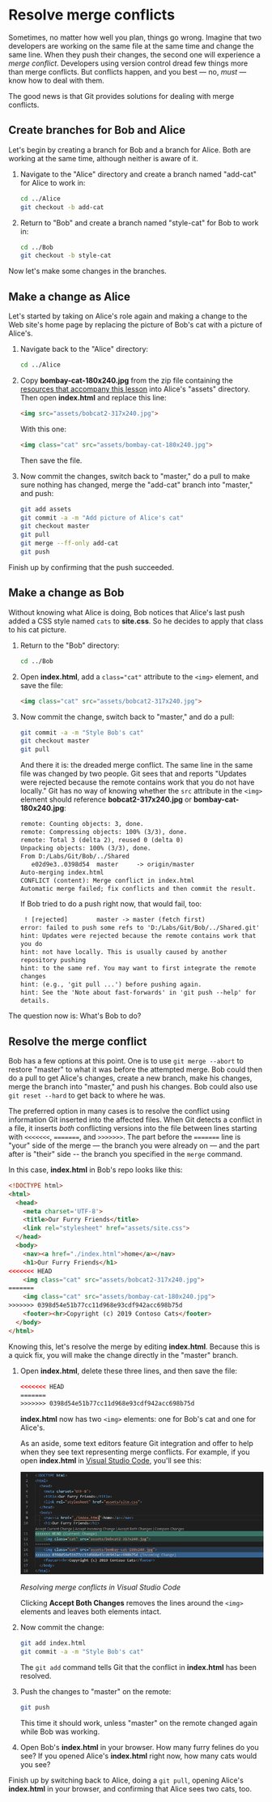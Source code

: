 # Resolve merge conflicts

Sometimes, no matter how well you plan, things go wrong. Imagine that two developers are working on the same file at the same time and change the same line. When they push their changes, the second one will experience a *merge conflict*. Developers using version control dread few things more than merge conflicts. But conflicts happen, and you best — no, *must* — know how to deal with them.

The good news is that Git provides solutions for dealing with merge conflicts.

## Create branches for Bob and Alice

Let's begin by creating a branch for Bob and a branch for Alice. Both are working at the same time, although neither is aware of it.

1. Navigate to the "Alice" directory and create a branch named "add-cat" for Alice to work in:

	```bash
	cd ../Alice
	git checkout -b add-cat
	```

1. Return to "Bob" and create a branch named "style-cat" for Bob to work in:

	```bash
	cd ../Bob
	git checkout -b style-cat
	```

Now let's make some changes in the branches.

## Make a change as Alice

Let's started by taking on Alice's role again and making a change to the Web site's home page by replacing the picture of Bob's cat with a picture of Alice's.

1. Navigate back to the "Alice" directory:

	```bash
	cd ../Alice
	```

1. Copy **bombay-cat-180x240.jpg** from the zip file containing the [resources that accompany this lesson](https://topcs.blob.core.windows.net/public/git-resources.zip) into Alice's "assets" directory. Then open **index.html** and replace this line:

	```html
	<img src="assets/bobcat2-317x240.jpg">
	```

	With this one:

	```html
	<img class="cat" src="assets/bombay-cat-180x240.jpg">
	```

	Then save the file.

1. Now commit the changes, switch back to "master," do a pull to make sure nothing has changed, merge the "add-cat" branch into "master," and push:

	```bash
	git add assets
	git commit -a -m "Add picture of Alice's cat"
	git checkout master
	git pull
	git merge --ff-only add-cat
	git push
	```

Finish up by confirming that the push succeeded.

## Make a change as Bob

Without knowing what Alice is doing, Bob notices that Alice's last push added a CSS style named `cats` to **site.css**. So he decides to apply that class to his cat picture.

1. Return to the "Bob" directory:

	```bash
	cd ../Bob
	```

1. Open **index.html**, add a `class="cat"` attribute to the `<img>` element, and save the file:

	```html
	<img class="cat" src="assets/bobcat2-317x240.jpg">
	```

1. Now commit the change, switch back to "master," and do a pull:

	```bash
	git commit -a -m "Style Bob's cat"
	git checkout master
	git pull
	```

	And there it is: the dreaded merge conflict. The same line in the same file was changed by two people. Git sees that and reports "Updates were rejected because the remote contains work that you do not have locally." Git has no way of knowing whether the `src` attribute in the `<img>` element should reference **bobcat2-317x240.jpg** or **bombay-cat-180x240.jpg**:

	```
	remote: Counting objects: 3, done.
	remote: Compressing objects: 100% (3/3), done.
	remote: Total 3 (delta 2), reused 0 (delta 0)
	Unpacking objects: 100% (3/3), done.
	From D:/Labs/Git/Bob/../Shared
	   e02d9e3..0398d54  master     -> origin/master
	Auto-merging index.html
	CONFLICT (content): Merge conflict in index.html
	Automatic merge failed; fix conflicts and then commit the result.
	```

	If Bob tried to do a push right now, that would fail, too:

	```
	 ! [rejected]        master -> master (fetch first)
	error: failed to push some refs to 'D:/Labs/Git/Bob/../Shared.git'
	hint: Updates were rejected because the remote contains work that you do
	hint: not have locally. This is usually caused by another repository pushing
	hint: to the same ref. You may want to first integrate the remote changes
	hint: (e.g., 'git pull ...') before pushing again.
	hint: See the 'Note about fast-forwards' in 'git push --help' for details.
	```

The question now is: What's Bob to do?

## Resolve the merge conflict

Bob has a few options at this point. One is to use `git merge --abort` to restore "master" to what it was before the attempted merge. Bob could then do a pull to get Alice's changes, create a new branch, make his changes, merge the branch into "master," and push his changes. Bob could also use `git reset --hard` to get back to where he was.

The preferred option in many cases is to resolve the conflict using information Git inserted into the affected files. When Git detects a conflict in a file, it inserts *both* conflicting versions into the file between lines starting with `<<<<<<<`, `=======`, and `>>>>>>>`.  The part before the `=======` line is "your" side of the merge — the branch you were already on — and the part after is "their" side -- the branch you specified in the `merge` command.

In this case, **index.html** in Bob's repo looks like this:

```html
<!DOCTYPE html>
<html>
  <head>
    <meta charset='UTF-8'>
    <title>Our Furry Friends</title>
    <link rel="stylesheet" href="assets/site.css">
  </head>
  <body>
    <nav><a href="./index.html">home</a></nav>
    <h1>Our Furry Friends</h1>
<<<<<<< HEAD
    <img class="cat" src="assets/bobcat2-317x240.jpg">
=======
    <img class="cat" src="assets/bombay-cat-180x240.jpg">
>>>>>>> 0398d54e51b77cc11d968e93cdf942acc698b75d
    <footer><hr>Copyright (c) 2019 Contoso Cats</footer>
  </body>
</html>
```

Knowing this, let's resolve the merge by editing **index.html**. Because this is a quick fix, you will make the change directly in the "master" branch.

1. Open **index.html**, delete these three lines, and then save the file:

	```html
	<<<<<<< HEAD
	=======
	>>>>>>> 0398d54e51b77cc11d968e93cdf942acc698b75d
	```

	**index.html** now has two `<img>` elements: one for Bob's cat and one for Alice's.

	As an aside, some text editors feature Git integration and offer to help when they see text representing merge conflicts. For example, if you open **index.html** in [Visual Studio Code](https://code.visualstudio.com/), you'll see this:

	![Resolving merge conflicts in Visual Studio Code](media/resolve-conflict.png)

	_Resolving merge conflicts in Visual Studio Code_

	Clicking **Accept Both Changes** removes the lines around the `<img>` elements and leaves both elements intact.

1. Now commit the change:

	```bash
	git add index.html
	git commit -a -m "Style Bob's cat"
	```

	The `git add` command tells Git that the conflict in **index.html** has been resolved.

1. Push the changes to "master" on the remote:

	```bash
	git push
	```

	This time it should work, unless "master" on the remote changed again while Bob was working.

1. Open Bob's **index.html** in your browser. How many furry felines do you see? If you opened Alice's **index.html** right now, how many cats would you see?

Finish up by switching back to Alice, doing a `git pull`, opening Alice's **index.html** in your browser, and confirming that Alice sees two cats, too.

